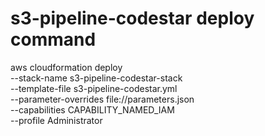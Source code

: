 # s3-pipeline-codestar deploy command
aws cloudformation deploy \
--stack-name s3-pipeline-codestar-stack \
--template-file s3-pipeline-codestar.yml \
--parameter-overrides file://parameters.json \
--capabilities CAPABILITY_NAMED_IAM \
--profile Administrator
